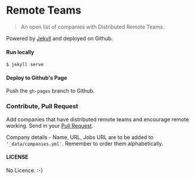 # Remote Teams

> An open list of companies with Distributed Remote Teams.

Powered by [Jekyll](http://jekyllrb.com/) and deployed on Github.

#### Run locally

```
$ jekyll serve
```

#### Deploy to Github's Page

Push the ```gh-pages``` branch to Github.

### Contribute, Pull Request

Add companies that have distributed remote teams and encourage remote working. Send in your [Pull Request](https://help.github.com/articles/creating-a-pull-request).

Company details - Name, URL, Jobs URL are to be added to ```'_data/companies.yml'```. Remember to order them alphabetically.

#### LICENSE

No Licence. :-)
